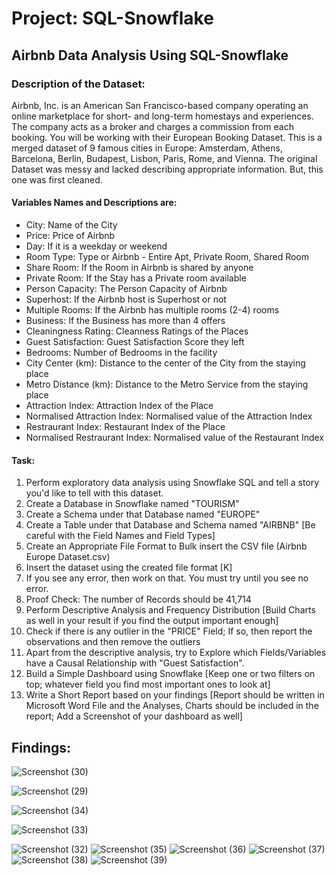 # Project: SQL-Snowflake
## Airbnb Data Analysis Using SQL-Snowflake
### Description of the Dataset:
Airbnb, Inc. is an American San Francisco-based company operating an online marketplace for short- and long-term homestays and experiences. The company acts as a broker and charges a commission from each booking.
You will be working with their European Booking Dataset. This is a merged dataset of 9 famous cities in Europe:
Amsterdam, Athens, Barcelona, Berlin, Budapest, Lisbon, Paris, Rome, and Vienna.
The original Dataset was messy and lacked describing appropriate information. But, this one was first cleaned. 

#### Variables Names and Descriptions are:
* City: Name of the City
* Price: Price of Airbnb
* Day: If it is a weekday or weekend
* Room Type: Type or Airbnb - Entire Apt, Private Room, Shared Room
* Share Room: If the Room in Airbnb is shared by anyone
* Private Room: If the Stay has a Private room available
* Person Capacity: The Person Capacity of Airbnb
* Superhost: If the Airbnb host is Superhost or not
* Multiple Rooms: If the Airbnb has multiple rooms (2-4) rooms
* Business: If the Business has more than 4 offers
* Cleaningness Rating: Cleanness Ratings of the Places
* Guest Satisfaction: Guest Satisfaction Score they left
* Bedrooms: Number of Bedrooms in the facility
* City Center (km): Distance to the center of the City from the staying place
* Metro Distance (km): Distance to the Metro Service from the staying place
* Attraction Index: Attraction Index of the Place
* Normalised Attraction Index: Normalised value of the Attraction Index
* Restraurant Index: Restaurant Index of the Place
* Normalised Restraurant Index: Normalised value of the Restaurant Index

#### Task:

1. Perform exploratory data analysis using Snowflake SQL and tell a story you'd like to tell with this dataset.
2. Create a Database in Snowflake named "TOURISM"
3. Create a Schema under that Database named "EUROPE"
4. Create a Table under that Database and Schema named "AIRBNB" [Be careful with the Field Names and Field Types]
5. Create an Appropriate File Format to Bulk insert the CSV file (Airbnb Europe Dataset.csv)
6. Insert the dataset using the created file format [K]
7. If you see any error, then work on that. You must try until you see no error.
8. Proof Check: The number of Records should be 41,714
9. Perform Descriptive Analysis and Frequency Distribution [Build Charts as well in your result if you find the output important enough]
10. Check if there is any outlier in the "PRICE" Field; If so, then report the observations and then remove the outliers
11. Apart from the descriptive analysis, try to Explore which Fields/Variables have a Causal Relationship with "Guest Satisfaction".
12. Build a Simple Dashboard using Snowflake [Keep one or two filters on top; whatever field you find most important ones to look at]
13. Write a Short Report based on your findings [Report should be written in Microsoft Word File and the Analyses, Charts should be included in the report; Add a Screenshot of your dashboard as well]

## Findings:
![Screenshot (30)](https://github.com/PervejHosen/SQL-Projects/assets/117522848/7adab94b-f7a8-4168-9598-d15c940d19f3)

![Screenshot (29)](https://github.com/PervejHosen/SQL-Projects/assets/117522848/f2c96361-6318-4aca-81f4-a9adcf93b05e)

![Screenshot (34)](https://github.com/PervejHosen/SQL-Projects/assets/117522848/d24a85fc-3dd0-4ef4-86bf-297ea414c7e2)

![Screenshot (33)](https://github.com/PervejHosen/SQL-Projects/assets/117522848/e29fe6d7-14ce-4638-a90d-133de3e80a1d)

![Screenshot (32)](https://github.com/PervejHosen/SQL-Projects/assets/117522848/b3fe9394-6173-42d0-bb99-76bd8cf8d5c3)
![Screenshot (35)](https://github.com/PervejHosen/SQL-Projects/assets/117522848/5c414aed-d1b9-47f2-af48-6ede3cb0b7c2)
![Screenshot (36)](https://github.com/PervejHosen/SQL-Projects/assets/117522848/290baf4e-fa50-455b-96e5-6b678dae1ad8)
![Screenshot (37)](https://github.com/PervejHosen/SQL-Projects/assets/117522848/2888c7af-1209-4b56-b5b1-818881811e72)
![Screenshot (38)](https://github.com/PervejHosen/SQL-Projects/assets/117522848/1d6c7ccb-1baf-4ef2-9574-b6a4a34763b9)
![Screenshot (39)](https://github.com/PervejHosen/SQL-Projects/assets/117522848/fd51c014-cebb-4d89-92f9-17534ef8fdaa)




